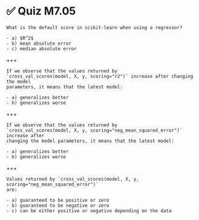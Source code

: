 # ✅ Quiz M7.05

```{admonition} Question
What is the default score in scikit-learn when using a regressor?

- a) $R^2$
- b) mean absolute error
- c) median absolute error
```

+++

```{admonition} Question
If we observe that the values returned by
`cross_val_scores(model, X, y, scoring="r2")` increase after changing the model
parameters, it means that the latest model:

- a) generalizes better
- b) generalizes worse
```

+++

```{admonition} Question
If we observe that the values returned by
`cross_val_scores(model, X, y, scoring="neg_mean_squared_error")` increase after
changing the model parameters, it means that the latest model:

- a) generalizes better
- b) generalizes worse
```

+++

```{admonition} Question
Values returned by `cross_val_scores(model, X, y, scoring="neg_mean_squared_error")`
are:

- a) guaranteed to be positive or zero
- b) guaranteed to be negative or zero
- c) can be either positive or negative depending on the data
```
